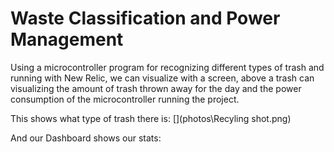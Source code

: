 # Waste Classification and Power Management

Using a microcontroller program for recognizing different types of trash and running with New Relic, we can visualize with a screen, above a trash can visualizing the amount of trash thrown away for the day and the power consumption of the microcontroller running the project.

This shows what type of trash there is:
[](photos\Recyling shot.png)

And our Dashboard shows our stats:
[](photos\dashboard.png)